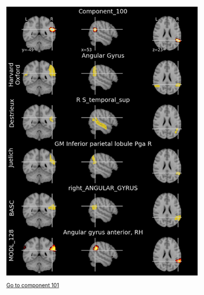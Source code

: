 ![100](preliminary/100.jpg "Component 100")

[Go to component 101](https://parietal-inria.github.io/MODL_atlas/256/101 "Component 101")
